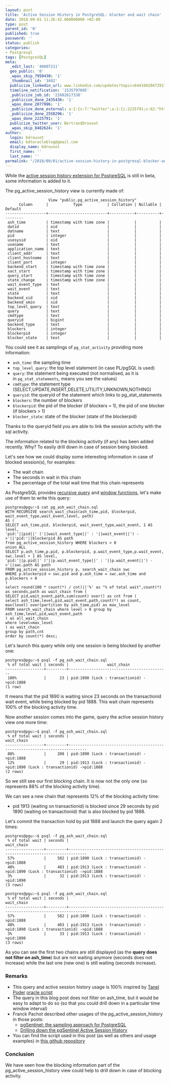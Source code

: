 ```yaml
---
layout: post
title: 'Active Session History in PostgreSQL: blocker and wait chain'
date: 2018-09-01 11:26:42.000000000 +02:00
type: post
parent_id: '0'
published: true
password: ''
status: publish
categories:
- Postgresql
tags: [PostgreSQL]
meta:
  _edit_last: '40807211'
  geo_public: '0'
  _wpas_skip_7950430: '1'
  _thumbnail_id: '3492'
  publicize_linkedin_url: www.linkedin.com/updates?topic=6441602047291727872
  timeline_notification: '1535797605'
  _publicize_job_id: '21682617338'
  _publicize_done_2435436: '1'
  _wpas_done_2077996: '1'
  _publicize_done_external: a:1:{s:7:"twitter";a:1:{i:2225791;s:62:"https://twitter.com/BertrandDrouvot/status/1035836362996498432";}}
  _publicize_done_2558296: '1'
  _wpas_done_2225791: '1'
  publicize_twitter_user: BertrandDrouvot
  _wpas_skip_8482624: '1'
author:
  login: bdrouvot
  email: bdtoracleblog@gmail.com
  display_name: bdrouvot
  first_name: ''
  last_name: ''
permalink: "/2018/09/01/active-session-history-in-postgresql-blocker-and-wait-chain/"
---
```


While the [active session history extension for PostgreSQL](https://github.com/pgsentinel/pgsentinel) is still in beta, some information is added to it.

The pg\_active\_session\_history view is currently made of:

                       View "public.pg_active_session_history"
          Column      |           Type           | Collation | Nullable | Default
    ------------------+--------------------------+-----------+----------+---------
     ash_time         | timestamp with time zone |           |          |
     datid            | oid                      |           |          |
     datname          | text                     |           |          |
     pid              | integer                  |           |          |
     usesysid         | oid                      |           |          |
     usename          | text                     |           |          |
     application_name | text                     |           |          |
     client_addr      | text                     |           |          |
     client_hostname  | text                     |           |          |
     client_port      | integer                  |           |          |
     backend_start    | timestamp with time zone |           |          |
     xact_start       | timestamp with time zone |           |          |
     query_start      | timestamp with time zone |           |          |
     state_change     | timestamp with time zone |           |          |
     wait_event_type  | text                     |           |          |
     wait_event       | text                     |           |          |
     state            | text                     |           |          |
     backend_xid      | xid                      |           |          |
     backend_xmin     | xid                      |           |          |
     top_level_query  | text                     |           |          |
     query            | text                     |           |          |
     cmdtype          | text                     |           |          |
     queryid          | bigint                   |           |          |
     backend_type     | text                     |           |          |
     blockers         | integer                  |           |          |
     blockerpid       | integer                  |           |          |
     blocker_state    | text                     |           |          |

You could see it as samplings of `pg_stat_activity` providing more information:

-   `ash_time`: the sampling time
-   `top_level_query`: the top level statement (in case PL/pgSQL is used)
-   `query`: the statement being executed (not normalised, as it is in `pg_stat_statements`, means you see the values)
-   `cmdtype`: the statement type (SELECT,UPDATE,INSERT,DELETE,UTILITY,UNKNOWN,NOTHING)
-   `queryid`: the queryid of the statement which links to pg\_stat\_statements
-   `blockers`: the number of blockers
-   `blockerpid`: the pid of the blocker (if blockers = 1), the pid of one blocker (if blockers &gt; 1)
-   `blocker_state`: state of the blocker (state of the blockerpid)

Thanks to the queryid field you are able to link the session activity with the sql activity.

The information related to the blocking activity (if any) has been added recently. Why? To easily drill down in case of session being blocked.

Let's see how we could display some interesting information in case of blocked session(s), for examples:

-   The wait chain
-   The seconds in wait in this chain
-   The percentage of the total wait time that this chain represents

As PostgreSQL provides [recursive query](https://www.postgresql.org/docs/current/static/queries-with.html) and [window functions](https://www.postgresql.org/docs/current/static/tutorial-window.html), let's make use of them to write this query:

```
postgres@pgu:~$ cat pg_ash_wait_chain.sql  
WITH RECURSIVE search_wait_chain(ash_time,pid, blockerpid, wait_event_type,wait_event,level, path)  
AS (  
SELECT ash_time,pid, blockerpid, wait_event_type,wait_event, 1 AS level,  
'pid:'||pid||' ('||wait_event_type||' : '||wait_event||') ->'||'pid:'||blockerpid AS path  
from pg_active_session_history WHERE blockers > 0  
union ALL  
SELECT p.ash_time,p.pid, p.blockerpid, p.wait_event_type,p.wait_event, swc.level + 1 AS level,  
'pid:'||p.pid||' ('||p.wait_event_type||' : '||p.wait_event||') ->'||swc.path AS path  
FROM pg_active_session_history p, search_wait_chain swc  
WHERE p.blockerpid = swc.pid and p.ash_time = swc.ash_time and p.blockers > 0  
)  
select round(100 * count(*) / cnt)||'%' as "% of total wait",count(*) as seconds,path as wait_chain from (  
SELECT pid,wait_event,path,sum(count) over() as cnt from (  
select ash_time,level,pid,wait_event,path,count(*) as count, max(level) over(partition by ash_time,pid) as max_level  
FROM search_wait_chain where level > 0 group by ash_time,level,pid,wait_event,path  
) as all_wait_chain  
where level=max_level  
) as wait_chain  
group by path,cnt  
order by count(*) desc;  
```

Let's launch this query while only one session is being blocked by another one:

    postgres@pgu:~$ psql -f pg_ash_wait_chain.sql
     % of total wait | seconds |                 wait_chain
    -----------------+---------+--------------------------------------------
     100%            |      23 | pid:1890 (Lock : transactionid) ->pid:1888
    (1 row)

It means that the pid 1890 is waiting since 23 seconds on the transactionid wait event, while being blocked by pid 1888. This wait chain represents 100% of the blocking activity time.

Now another session comes into the game, query the active session history view one more time:

    postgres@pgu:~$ psql -f pg_ash_wait_chain.sql
     % of total wait | seconds |                                  wait_chain
    -----------------+---------+------------------------------------------------------------------------------
     88%             |     208 | pid:1890 (Lock : transactionid) ->pid:1888
     12%             |      29 | pid:1913 (Lock : transactionid) ->pid:1890 (Lock : transactionid) ->pid:1888
    (2 rows)

So we still see our first blocking chain. It is now not the only one (so represents 88% of the blocking activity time).

We can see a new chain that represents 12% of the blocking activity time:

-   pid 1913 (waiting on transactionid) is blocked since 29 seconds by pid 1890 (waiting on transactionid) that is also blocked by pid 1888.

Let's commit the transaction hold by pid 1888 and launch the query again 2 times:

    postgres@pgu:~$ psql -f pg_ash_wait_chain.sql
     % of total wait | seconds |                                  wait_chain
    -----------------+---------+------------------------------------------------------------------------------
     57%             |     582 | pid:1890 (Lock : transactionid) ->pid:1888
     40%             |     403 | pid:1913 (Lock : transactionid) ->pid:1890 (Lock : transactionid) ->pid:1888
     3%              |      32 | pid:1913 (Lock : transactionid) ->pid:1890
    (3 rows)

    postgres@pgu:~$ psql -f pg_ash_wait_chain.sql
     % of total wait | seconds |                                  wait_chain
    -----------------+---------+------------------------------------------------------------------------------
     57%             |     582 | pid:1890 (Lock : transactionid) ->pid:1888
     40%             |     403 | pid:1913 (Lock : transactionid) ->pid:1890 (Lock : transactionid) ->pid:1888
     3%              |      33 | pid:1913 (Lock : transactionid) ->pid:1890
    (3 rows)

As you can see the first two chains are still displayed (as the **query does not filter on ash\_time**) but are not waiting anymore (seconds does not increase) while the last one (new one) is still waiting (seconds increase).

### Remarks

-   This query and active session history usage is 100% inspired by [Tanel Poder](https://blog.tanelpoder.com/2013/11/06/diagnosing-buffer-busy-waits-with-the-ash_wait_chains-sql-script-v0-2/) [oracle script](https://github.com/tanelpoder/tpt-oracle/blob/master/ash/ash_wait_chains.sql)
-   The query in this blog post does not filter on ash\_time, but it would be easy to adapt to do so (so that you could drill down in a particular time window interval)
-   Franck Pachot described other usages of the pg\_active\_session\_history in those posts:
    -   [pgSentinel: the sampling approach for PostgreSQL](https://blog.dbi-services.com/pgsentinel-the-sampling-approach-for-postgresql/)
    -   [Drilling down the pgSentinel Active Session History](https://blog.dbi-services.com/drilling-down-the-pgsentinel-active-session-history/)
-   You can find the script used in this post (as well as others and usage examples) in [this github repository](https://github.com/pgsentinel/pg_ash_scripts)

### Conclusion

We have seen how the blocking information part of the pg\_active\_session\_history view could help to drill down in case of blocking activity.
